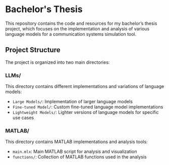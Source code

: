 # Bachelor's Thesis

This repository contains the code and resources for my bachelor’s thesis project, which focuses on the implementation and analysis of various language models for a communication systems simulation tool.

## Project Structure

The project is organized into two main directories:

### LLMs/
This directory contains different implementations and variations of language models:
- `Large Models/`: Implementation of larger language models
- `Fine-tuned Model/`: Custom fine-tuned language model implementations
- `Lightweight Models/`: Lighter versions of language models for specific use cases

### MATLAB/
This directory contains MATLAB implementations and analysis tools:
- `main.mlx`: Main MATLAB script for analysis and visualization
- `functions/`: Collection of MATLAB functions used in the analysis